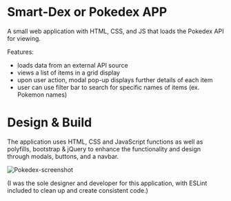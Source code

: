 # Smart-Dex or Pokedex APP

A small web application with HTML, CSS, and JS that loads the Pokedex API for viewing.

Features:
- loads data from an external API source
- views a list of items in a grid display
- upon user action, modal pop-up displays further details of each item
- user can use filter bar to search for specific names of items (ex. Pokemon names)

# Design & Build
The application uses HTML, CSS and JavaScript functions as well as polyfills, bootstrap & jQuery to enhance the functionality and design through modals, buttons, and a navbar.



![Pokedex-screenshot](https://user-images.githubusercontent.com/91907563/181870696-4c49089f-eff9-4a92-b54e-169434312362.png)


(I was the sole designer and developer for this application, with ESLint included to clean up and create consistent code.)
